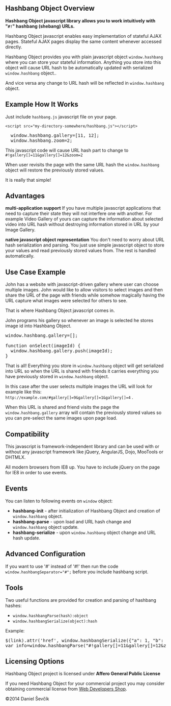 ## Hashbang Object Overview

**Hashbang Object javascript library allows you to work intuitively with "`#!`" hashbang (shebang) URLs.**

Hashbang Object javascript enables easy implementation of
stateful AJAX pages. Stateful AJAX pages display the same content
whenever accessed directly.

Hashbang Object provides you with plain javascript object
`window.hashbang` where you can store your stateful
information. Anything you store into this object will cause URL
hash to be automatically updated with serialized
`window.hashbang` object..

And vice versa any change to URL hash will be reflected in
`window.hashbang` object.

## Example How It Works

Just include `hashbang.js` javascript file on your page.

`<script src="my-directory-somewhere/hashbang.js"></script>`

<pre>
  window.hashbang.gallery=[11, 12];
  window.hashbang.zoom=2;
</pre>

This javascript code will cause URL hash part to change to
`#!gallery[]=11&gallery[]=12&zoom=2`

When user revisits the page with the same URL hash the `window.hashbang` object will restore the previously stored values.

It is really that simple!

## Advantages

**multi-application support**
If you have multiple javascript applications that need to
capture their state they will not interfere one with
another. For example Video Gallery of yours can capture the
information about selected video into URL hash without
destroying information stored in URL by your Image Gallery.

**native javascript object representation**
You don't need to worry about URL hash serialization and parsing.
You just use simple javascript object to store your
values and read previously stored values from. The rest is
handled automatically.

## Use Case Example

John has a website with javascript-driven gallery where user can
choose multiple images.  John would like to allow visitors to
select images and then share the URL of the page with friends
while somehow magically having the URL capture what images were
selected for others to see.

That is where Hashbang Object javascript comes in.

John programs his gallery so whenever an image is selected he
stores image id into Hashbang Object.

<pre>
window.hashbang.gallery=[];

function onSelect(imageId) {
  window.hashbang.gallery.push(imageId);
}
</pre>

That is all! Everything you store in
`window.hashbang` object will get serialized into URL
so when the URL is shared with friends it carries everything
you have previously stored in `window.hashbang` object.

In this case after the user selects multiple images the URL will look for example like this:
`http://example.com/#gallery[]=9&gallery[]=1&gallery[]=4` .

When this URL is shared and friend visits the page the `window.hashbang.gallery` array
will contain the previously stored values so you can pre-select the same images upon page load.

## Compatibility

This javascript is framework-independent library and can be used
with or without any javascript framework like jQuery, AngularJS,
Dojo, MooTools or DHTMLX.

All modern browsers from IE8 up. You have to include jQuery on the page for IE8 in order to use events.

## Events

You can listen to following events on `window` object:

*   **hashbang-init** - after initialization of Hashbang Object and creation of `window.hashbang` object.
*   **hashbang-parse** - upon load and URL hash change and `window.hashbang` object update.
*   **hashbang-serialize** - upon `window.hashbang` object change and URL hash update.

## Advanced Configuration

If you want to use '#' instead of '#!' then run the code
`window.hashbangSeparator="#";` before you include
hashbang script.

## Tools

Two useful functions are provided for creation and parsing of hashbang hashes:

*   `window.hashbangParse(hash):object`
*   `window.hashbangSerialize(object):hash`

Example:
<pre>
$(link).attr('href', window.hashbangSerialize({"a": 1, "b": 2}));
var info=window.hashbangParse("#!gallery[]=11&amp;gallery[]=12&amp;zoom=2");
</pre>

## Licensing Options

Hashbang Object project is licensed under **Affero General Public License**

If you need Hashbang Object for your commercial project
you may consider obtaining commercial license from
[Web Developers Shop](http://www.webdevelopers.eu/).


©2014 Daniel Ševčík
